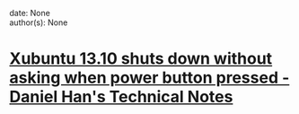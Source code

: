 
date: None  
author(s): None  

# [Xubuntu 13.10 shuts down without asking when power button pressed - Daniel Han's Technical Notes](https://sites.google.com/site/xiangyangsite/home/technical-tips/linux-unix/ubuntu/xubuntu-13-10-shuts-down-without-asking-when-power-button-pressed)



